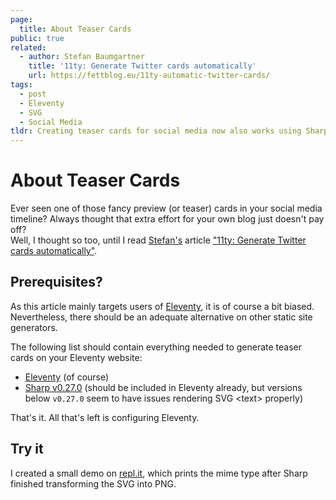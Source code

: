 ```yaml
---
page:
  title: About Teaser Cards
public: true
related:
  - author: Stefan Baumgartner
    title: '11ty: Generate Twitter cards automatically'
    url: https://fettblog.eu/11ty-automatic-twitter-cards/
tags:
  - post
  - Eleventy
  - SVG
  - Social Media
tldr: Creating teaser cards for social media now also works using Sharp v0.27 in your Eleventy setup.
---
```


# About Teaser Cards

Ever seen one of those fancy preview (or teaser) cards in your social media timeline? Always thought that extra effort for your own blog just doesn't pay off?<br />
Well, I thought so too, until I read [Stefan's](https://fettblog.eu/) article ["11ty: Generate Twitter cards automatically"](https://fettblog.eu/11ty-automatic-twitter-cards/).

## Prerequisites?

As this article mainly targets users of [Eleventy](https://11ty.dev), it is of course a bit biased. Nevertheless, there should be an adequate alternative on other static site generators.

The following list should contain everything needed to generate teaser cards on your Eleventy website:

- [Eleventy](https://11ty.dev) (of course)
- [Sharp v0.27.0](https://sharp.pixelplumbing.com/) (should be included in Eleventy already, but versions below `v0.27.0` seem to have issues rendering SVG &lt;text&gt; properly)

That's it. All that's left is configuring Eleventy.

## Try it

I created a small demo on [repl.it](https://repl.it/@saschazar/transform-svg-to-png), which prints the mime type after Sharp finished transforming the SVG into PNG.
